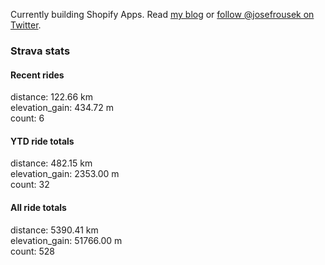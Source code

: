Currently building Shopify Apps. Read [my blog](https://blog.rousek.name/) or [follow @josefrousek on Twitter](https://twitter.com/josefrousek).

### Strava stats

<!-- strava_stats starts -->
#### Recent rides

distance: 122.66 km  
elevation_gain: 434.72 m  
count: 6


#### YTD ride totals

distance: 482.15 km  
elevation_gain: 2353.00 m  
count: 32


#### All ride totals

distance: 5390.41 km  
elevation_gain: 51766.00 m  
count: 528


<!-- strava_stats ends -->